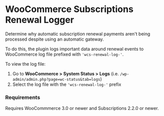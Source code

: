 # WooCommerce Subscriptions Renewal Logger

Determine why automatic subscription renewal payments aren't being processed despite using an automatic gateway.

To do this, the plugin logs important data around renewal events to WooCommerce log file prefixed with `'wcs-renewal-log-'`.

To view the log file:

1. Go to **WooCommerce > System Status > Logs** (i.e. `/wp-admin/admin.php?page=wc-status&tab=logs`)
1. Select the log file with the `'wcs-renewal-log-'` prefix

### Requirements

Requires WooCommmerce 3.0 or newer and Subscriptions 2.2.0 or newer.